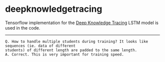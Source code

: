 # deepknowledgetracing

Tensorflow implementation for the [Deep Knowledge Tracing](http://stanford.edu/~cpiech/bio/papers/deepKnowledgeTracing.pdf)
LSTM model is used in the code.


----------
```
Q. How to handle multiple students during training? It looks like sequences (ie. data of different 
students) of different length are padded to the same length.
A. Correct. This is very important for training speed.
```
